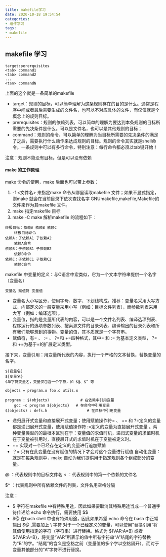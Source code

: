 ```yaml
---
title: makefile学习
date: 2020-10-18 19:54:54
categories:
- 组件学习
tags:
- makefile
---
```


## makefile 学习

```
target:pererquisites
<tab> command1
<tab> command2
...
<tan> commandN
```

上面的这个就是一条简单的makefile

* target：规则的目标，可以简单理解为这条规则存在的目的是什么。通常是程序中间或者最后需要生成的文件名，也可以不对应具体的文件，而仅仅就是个概念上的规则目标。
* prerequisites：规则的依赖列表，可以简单的理解为要达到本条规则的目标所需要的先决条件是什么。可以是文件名，也可以是其他规则的目标；
* command：规则的命令，可以简单的理解为当目标所需要的先决条件的满足了之后，需要执行什么动作来达成规则的目标。规则的命令其实就是shell命令。一条规则中可以有多行命令，特别注意：每行命令都必须以tab键开始！

注意：规则不能没有目标，但是可以没有依赖
#### make 的工作原理

make 命令的使用，make 后面也可以带上参数：

1. -f <文件名> 来指定make 命令从哪里读取makefile 文件；如果不显式指定，则make 就会在当前目录下依次查找名字 GNUmakefile,makefile,Makefile的文件来作为其makefile 文件。
2. make <target> 指定makefile 目标
3. make -C <subdir><target>
make 解析makefile 的流程如下：

```
终极目标：依赖A 依赖B 依赖C
    终极目标命令
依赖A：子依赖A1 子依赖A2
    依赖A命令
依赖B：子依赖B1 子依赖B2
    依赖B命令
依赖C：子依赖C1 子依赖C2
    依赖C命令
```

makefile 中变量的定义：与C语言中宏类似，它为一个文本字符串提供一个名字（变量名）

```
变量名 赋值符 变量值 
```

* 变量名大小写区分，使用字母、数字、下划线构成。推荐：变量名采用大写方式，内部定义的一般变量采用小写（例如：目标文件列表），而参数列表采用大写（例如：编译选项）。
* 变量值，指的是变量所代表的内容，可以是一个文件名列表、编译选项列表、程序运行的选项参数列表、搜索源文件的目录列表、编译输出的目录列表和所有我们能够想到的事物。变量的值，其本质就是一个字符串。
* 赋值符，有= 、 := 、 ?=和 +=四种格式，其中= 和 := 为基本定义类型， ?=和 +=为基于=的扩展定义类型。

接下来，变量引用：用变量所代表的内容，执行一个严格的文本替换，替换变量的名字。
```
$(变量名)
${变量名}
$单字符变量名，变量仅包含一个字符，如 $@、$^ 等
```

```
objects = program.o foo.o utils.o

program : $(objects)              # 在依赖中引用变量
    gcc -o program ${objects}   # 在命令中引用变量
$(objects) : defs.h                  # 在目标中引用变量
```

* 递归展开式变量和直接展开式变量；使用赋值操作符= 、 += 和 ?=定义的变量都是递归展开式变量，使用赋值操作符 :=定义的变量为直接展开式变量 。两种变量类型的的最根本区别在于：变量值的求值时机，递归式变量的求值时机在于变量被引用时，直接展开式的求值时机在于变量被定义时。
* += 实现对一个已经存在定义的变量进行追加赋值
* ？= 只有在此变量在没有赋值的情况下才会对这个变量进行赋值
自动化变量：就是在每条规则中，make 自动为我们提供用于指定规则各个组成部分的变量。

@ ：代表规则中的目标文件名 < ：代表规则中的第一个依赖的文件名

$^ ：代表规则中所有依赖文件的列表，文件名用空格分隔

注意：

* $ 字符在makefile 中有特殊用途，因此如果要取消其特殊用途当成一个普通字符传递给 echo 命令执行，需要使用 $$
* $@ 在bash shell 中也有特殊用途，因此如果希望 echo 命令在 bash 中正常输出 $@ ,需要加上 \ 字符
对于一个已经定义的变量，可以使用“替换引用”将其值使用指定的字符（字符串）进行替换。格式为 $(VAR:A=B) 或者 ${VAR:A=B}，将变量“VAR”所表示的值中所有字符串“A”结尾的字符替换为“B”的字。“结尾”的含义是空格之前（变量值的多个字以空格隔开），而对于变量其他部分的“A”字符不进行替换。
